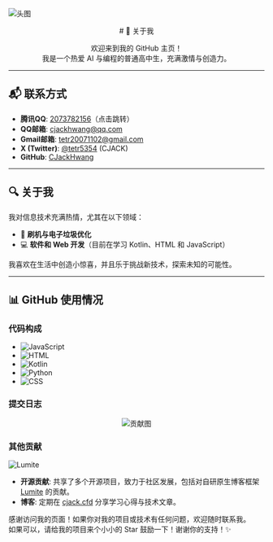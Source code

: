 ![头图](https://static.codemao.cn/pickduck/r1UDvWSwJl.jpg?hash=FuHs03mP86zQpNhQR9S5ShE1emx4)
<div align="center">
# 🌟 关于我

欢迎来到我的 GitHub 主页！  
我是一个热爱 AI 与编程的普通高中生，充满激情与创造力。

</div>

---

## 📬 联系方式

<div align="left">

- **腾讯QQ**: [2073782156](http://wpa.qq.com/msgrd?v=3&uin=2073782156&site=qq&menu=yes)（点击跳转）  
- **QQ邮箱**: [cjackhwang@qq.com](mailto:cjackhwang@qq.com)  
- **Gmail邮箱**: [tetr20071102@gmail.com](mailto:tetr20071102@gmail.com)  
- **X (Twitter)**: [@tetr5354](https://twitter.com/tetr5354) (CJACK)  
- **GitHub**: [CJackHwang](https://github.com/CJackHwang)  

</div>

---

## 🔍 关于我

我对信息技术充满热情，尤其在以下领域：

- 🔧 **刷机与电子垃圾优化**
- 💻 **软件和 Web 开发**（目前在学习 Kotlin、HTML 和 JavaScript）

我喜欢在生活中创造小惊喜，并且乐于挑战新技术，探索未知的可能性。

---

## 📊 GitHub 使用情况

### 代码构成

<div align="left">

- ![JavaScript](https://img.shields.io/badge/-JavaScript-black?style=flat-square&logo=javascript)
- ![HTML](https://img.shields.io/badge/-HTML5-black?style=flat-square&logo=html5)
- ![Kotlin](https://img.shields.io/badge/-Kotlin-black?style=flat-square&logo=kotlin)
- ![Python](https://img.shields.io/badge/-Python-black?style=flat-square&logo=python)
- ![CSS](https://img.shields.io/badge/-CSS3-black?style=flat-square&logo=css3)

</div>

### 提交日志

<div align="center">

![贡献图](https://ghchart.rshah.org/CJackHwang) 

</div>

### 其他贡献
![Lumite](https://static.codemao.cn/pickduck/rkY-aMGPyx.svg?hash=FoLMemr9r1D-6C7pkYLClZP6_lFZ)
- **开源贡献**: 共享了多个开源项目，致力于社区发展，包括对自研原生博客框架 [Lumite](https://github.com/CJackHwang/Lumite) 的贡献。
- **博客**: 定期在 [cjack.cfd](https://cjack.cfd) 分享学习心得与技术文章。

感谢访问我的页面！如果你对我的项目或技术有任何问题，欢迎随时联系我。  
如果可以，请给我的项目来个小小的 Star 鼓励一下！谢谢你的支持！✨
